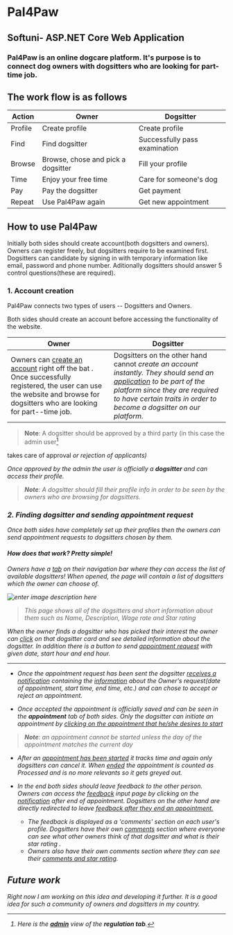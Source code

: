 # Pal4Paw

## Softuni- ASP.NET Core Web Application

### Pal4Paw is an online dogcare platform. It's purpose is to connect dog owners with dogsitters who are looking for part-time job.

## The work flow is as follows

Action | Owner | Dogsitter
--- | --- | ---
Profile	 | Create profile | Create profile
Find | Find dogsitter | Successfully pass examination
Browse | Browse, chose and pick a dogsitter | Fill your profile
Time | Enjoy your free time | Care for someone's dog
Pay | Pay the dogsitter | Get payment
Repeat | Use Pal4Paw again | Get new appointment

## How to use Pal4Paw
Initially both sides should create account(both dogsitters and owners). Owners can register freely, but dogsitters require to be examined first. Dogsitters can candidate by signing in with temporary information like email, password and phone number. Aditionally dogsitters should answer 5 control questions(these are required).

### 1. Account creation
Pal4Paw connects two types of users <i class="icon-user"></i> -- Dogsitters and Owners.

Both sides should create an account before accessing the functionality of the website.

Owner | Dogsitter
--- | ---
Owners can [create an account](https://res.cloudinary.com/dnonuly2u/image/upload/v1589561126/CreateAccOwner_vck3lp.png) right off the bat <i class='icon-ok-circled'></i>. Once successfully registered, the user can use the website and browse for dogsitters who are looking for part--time job.| Dogsitters on the other hand cannot <i class='icon-cancel-circled'> create an account instantly. They should send an [application](https://res.cloudinary.com/dnonuly2u/image/upload/v1589561049/Candidate_ifv9dr.png) to be part of the platform since they are required to have certain traits in order to become a dogsitter on our platform. 

> **Note**: A dogsitter should be approved by a third party (in this case the admin user[^Admin user view]
[^Admin user view]: Here is the **[admin](https://res.cloudinary.com/dnonuly2u/image/upload/v1589561674/RegulateApplicant_menvdr.png)** view of the **regulation tab**.

 takes care of approval <i class='icon-thumbs-up-alt'> or rejection <i class=' icon-thumbs-down-alt'> of applicants)  

Once approved by the admin the user is officially a **dogsitter** and can access their profile<i class=' icon-ok'>.

> **Note**: A dogsitter should fill their profile info <i class='icon-user'> in order to be seen by the owners who are browsing for dogsitters.

### 2. Finding dogsitter and sending appointment request
Once both sides have completely set up their profiles then the owners can send appointment requests <i class=' icon-direction'> to dogsitters chosen by them. 

#### How does that work? **Pretty simple!**

Owners have a [tab](https://res.cloudinary.com/dnonuly2u/image/upload/v1589562341/FindDogsitter_ewnh0q.png) on their navigation bar where they can access the list of available dogsitters<i class='icon-check'>! When opened, the page will contain a list of dogsitters which the owner can choose of.

![enter image description here](https://res.cloudinary.com/dnonuly2u/image/upload/v1589562630/FindDogsitterList_kuxlut.png)

> This page shows all of the dogsitters and short information about them such as Name, Description, Wage rate and Star rating <i class='icon-star'>

When the owner finds a dogsitter who has picked their interest the owner can [click](https://res.cloudinary.com/dnonuly2u/image/upload/v1589563128/DetailsDogsitter_kb5ulo.png) on that dogsitter card and see detailed information about the dogsitter. In addition there is a button to send [appointment request](https://res.cloudinary.com/dnonuly2u/image/upload/v1589563173/AppointmentRequest_qqw0dg.png) with given date, start hour and end hour.

---

- Once the appointment request has been sent the dogsitter [receives a notification](https://res.cloudinary.com/dnonuly2u/image/upload/v1589563363/NotificationsPanelDogsitterAppointmnet_hs2pda.png) <i class='icon-bell-alt'> containing the [information](https://res.cloudinary.com/dnonuly2u/image/upload/v1589563399/DetailedInfoAboutAppointment_zp7bq5.png) about the Owner's request(date of appointment, start time, end time, etc.) and can chose to accept or reject an appointment.

- Once accepted the appointment is officially saved and can be seen in the **appointment** tab of both sides. Only the dogsitter can initiate an appointment by [clicking on the appointment that he/she desires to start](https://res.cloudinary.com/dnonuly2u/image/upload/v1589563871/StartAppointment_dqzxvs.png)
><i class='icon-attention'> **Note**: an appointment cannot be started unless the day of the appointment matches the current day 

- After an [appointment has been started](https://res.cloudinary.com/dnonuly2u/image/upload/v1589564085/StartedAppointment_ssjxe4.png) it tracks time and again only dogsitters can cancel it. When [ended](https://res.cloudinary.com/dnonuly2u/image/upload/v1589564130/Ended_bxexht.png) the appointment is counted as Processed and is no more relevants so it gets greyed out.

- In the end both sides should leave feedback to the other person. Owners can access the [feedback](https://res.cloudinary.com/dnonuly2u/image/upload/v1589564361/OwnerFeedbackLeave_sogtdn.png) input page by clicking on the [notification](https://res.cloudinary.com/dnonuly2u/image/upload/v1589564254/FeedbackOwner_qxqj4e.png) after end of appointment. Dogsitters on the other hand are directly redirected to leave [feedback after they end an appointment.](https://res.cloudinary.com/dnonuly2u/image/upload/v1589564254/FeedbackOwner_qxqj4e.png)

	- The feedback is displayed as a 'comments' <i class='icon-comment'>  section on each user's profile. Dogsitters have their own [comments](https://res.cloudinary.com/dnonuly2u/image/upload/v1589564613/DogsitterComments_jxqky9.png) section where everyone can see what other owners think of that dogsitter and what is their star rating <i class='icon-star'>.
	-  Owners also have their own comments section where they can see their [comments and star rating](https://res.cloudinary.com/dnonuly2u/image/upload/v1589564644/OwnerComments_s8wi1q.png).

## Future work

Right now I am working on this idea and developing it further. It is a good idea for such a community of owners and dogsitters in my country.